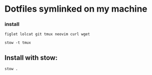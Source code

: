 # Dotfiles symlinked on my machine
### install
```
figlet lolcat git tmux neovim curl wget 
```
```
stow -t tmux
```
## Install with stow:

```
stow .
```
